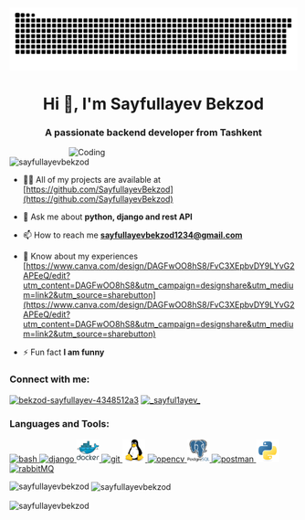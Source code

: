 [![MasterHead](https://raw.githubusercontent.com/theMir8/theMir8/output/github-contribution-grid-snake.svg)](https://SayfullayevBekzod.io)
<h1 align="center">Hi 👋, I'm Sayfullayev Bekzod</h1>
<h3 align="center">A passionate backend developer from Tashkent</h3>
<img align="right" alt="Coding" width="400" src"https://raw.githubusercontent.com/theMir8/theMir8/output/github-contribution-grid-snake.svg">

<p align="left"> <img src="https://komarev.com/ghpvc/?username=sayfullayevbekzod&label=Profile%20views&color=0e75b6&style=flat" alt="sayfullayevbekzod" /> </p>

- 👨‍💻 All of my projects are available at [https://github.com/SayfullayevBekzod](https://github.com/SayfullayevBekzod)

- 💬 Ask me about **python, django and rest API**

- 📫 How to reach me **sayfullayevbekzod1234@gmail.com**

- 📄 Know about my experiences [https://www.canva.com/design/DAGFwOO8hS8/FvC3XEpbvDY9LYvG2APEeQ/edit?utm_content=DAGFwOO8hS8&utm_campaign=designshare&utm_medium=link2&utm_source=sharebutton](https://www.canva.com/design/DAGFwOO8hS8/FvC3XEpbvDY9LYvG2APEeQ/edit?utm_content=DAGFwOO8hS8&utm_campaign=designshare&utm_medium=link2&utm_source=sharebutton)

- ⚡ Fun fact **I am funny**

<h3 align="left">Connect with me:</h3>
<p align="left">
<a href="https://linkedin.com/in/bekzod-sayfullayev-4348512a3" target="blank"><img align="center" src="https://raw.githubusercontent.com/rahuldkjain/github-profile-readme-generator/master/src/images/icons/Social/linked-in-alt.svg" alt="bekzod-sayfullayev-4348512a3" height="30" width="40" /></a>
<a href="https://instagram.com/_sayful1ayev_" target="blank"><img align="center" src="https://raw.githubusercontent.com/rahuldkjain/github-profile-readme-generator/master/src/images/icons/Social/instagram.svg" alt="_sayful1ayev_" height="30" width="40" /></a>
</p>

<h3 align="left">Languages and Tools:</h3>
<p align="left"> <a href="https://www.gnu.org/software/bash/" target="_blank" rel="noreferrer"> <img src="https://www.vectorlogo.zone/logos/gnu_bash/gnu_bash-icon.svg" alt="bash" width="40" height="40"/> </a> <a href="https://www.djangoproject.com/" target="_blank" rel="noreferrer"> <img src="https://cdn.worldvectorlogo.com/logos/django.svg" alt="django" width="40" height="40"/> </a> <a href="https://www.docker.com/" target="_blank" rel="noreferrer"> <img src="https://raw.githubusercontent.com/devicons/devicon/master/icons/docker/docker-original-wordmark.svg" alt="docker" width="40" height="40"/> </a> <a href="https://git-scm.com/" target="_blank" rel="noreferrer"> <img src="https://www.vectorlogo.zone/logos/git-scm/git-scm-icon.svg" alt="git" width="40" height="40"/> </a> <a href="https://www.linux.org/" target="_blank" rel="noreferrer"> <img src="https://raw.githubusercontent.com/devicons/devicon/master/icons/linux/linux-original.svg" alt="linux" width="40" height="40"/> </a> <a href="https://opencv.org/" target="_blank" rel="noreferrer"> <img src="https://www.vectorlogo.zone/logos/opencv/opencv-icon.svg" alt="opencv" width="40" height="40"/> </a> <a href="https://www.postgresql.org" target="_blank" rel="noreferrer"> <img src="https://raw.githubusercontent.com/devicons/devicon/master/icons/postgresql/postgresql-original-wordmark.svg" alt="postgresql" width="40" height="40"/> </a> <a href="https://postman.com" target="_blank" rel="noreferrer"> <img src="https://www.vectorlogo.zone/logos/getpostman/getpostman-icon.svg" alt="postman" width="40" height="40"/> </a> <a href="https://www.python.org" target="_blank" rel="noreferrer"> <img src="https://raw.githubusercontent.com/devicons/devicon/master/icons/python/python-original.svg" alt="python" width="40" height="40"/> </a> <a href="https://www.rabbitmq.com" target="_blank" rel="noreferrer"> <img src="https://www.vectorlogo.zone/logos/rabbitmq/rabbitmq-icon.svg" alt="rabbitMQ" width="40" height="40"/> </a> </p>

<p><img align="left" src="https://github-readme-stats.vercel.app/api/top-langs?username=sayfullayevbekzod&show_icons=true&locale=en&layout=compact" alt="sayfullayevbekzod" /></p>

<p>&nbsp;<img align="center" src="https://github-readme-stats.vercel.app/api?username=sayfullayevbekzod&show_icons=true&locale=en" alt="sayfullayevbekzod" /></p>

<p><img align="center" src="https://github-readme-streak-stats.herokuapp.com/?user=sayfullayevbekzod&" alt="sayfullayevbekzod" /></p>
